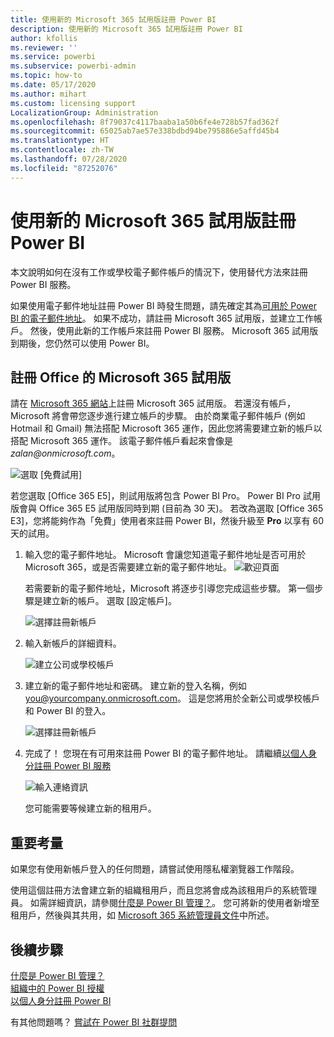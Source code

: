 ```yaml
---
title: 使用新的 Microsoft 365 試用版註冊 Power BI
description: 使用新的 Microsoft 365 試用版註冊 Power BI
author: kfollis
ms.reviewer: ''
ms.service: powerbi
ms.subservice: powerbi-admin
ms.topic: how-to
ms.date: 05/17/2020
ms.author: mihart
ms.custom: licensing support
LocalizationGroup: Administration
ms.openlocfilehash: 8f79037c4117baaba1a50b6fe4e728b57fad362f
ms.sourcegitcommit: 65025ab7ae57e338bdbd94be795886e5affd45b4
ms.translationtype: HT
ms.contentlocale: zh-TW
ms.lasthandoff: 07/28/2020
ms.locfileid: "87252076"
---
```

# <a name="signing-up-for-power-bi-with-a-new-microsoft-365-trial"></a>使用新的 Microsoft 365 試用版註冊 Power BI

本文說明如何在沒有工作或學校電子郵件帳戶的情況下，使用替代方法來註冊 Power BI 服務。

如果使用電子郵件地址註冊 Power BI 時發生問題，請先確定其為[可用於 Power BI 的電子郵件地址](../fundamentals/service-self-service-signup-for-power-bi.md#supported-email-addresses)。 如果不成功，請註冊 Microsoft 365 試用版，並建立工作帳戶。 然後，使用此新的工作帳戶來註冊 Power BI 服務。 Microsoft 365 試用版到期後，您仍然可以使用 Power BI。

## <a name="sign-up-for-a-microsoft-365-trial-of-office"></a>註冊 Office 的 Microsoft 365 試用版

請在 [Microsoft 365 網站](https://www.microsoft.com/microsoft-365/business/compare-more-office-365-for-business-plans)上註冊 Microsoft 365 試用版。 若還沒有帳戶，Microsoft 將會帶您逐步進行建立帳戶的步驟。 由於商業電子郵件帳戶 (例如 Hotmail 和 Gmail) 無法搭配 Microsoft 365 運作，因此您將需要建立新的帳戶以搭配 Microsoft 365 運作。  該電子郵件帳戶看起來會像是 *zalan\@onmicrosoft.com*。

![選取 [免費試用]](media/service-admin-signing-up-for-power-bi-with-a-new-office-365-trial/power-bi-try-free.png)

若您選取 [Office 365 E5]，則試用版將包含 Power BI Pro。 Power BI Pro 試用版會與 Office 365 E5 試用版同時到期 (目前為 30 天)。 若改為選取 [Office 365 E3]，您將能夠作為「免費」使用者來註冊 Power BI，然後升級至 **Pro** 以享有 60 天的試用。 

1. 輸入您的電子郵件地址。 Microsoft 會讓您知道電子郵件地址是否可用於 Microsoft 365，或是否需要建立新的電子郵件地址。  ![歡迎頁面](media/service-admin-signing-up-for-power-bi-with-a-new-office-365-trial/power-bi-setup.png)

    若需要新的電子郵件地址，Microsoft 將逐步引導您完成這些步驟。 第一個步驟是建立新的帳戶。 選取 [設定帳戶]。

    ![選擇註冊新帳戶](media/service-admin-signing-up-for-power-bi-with-a-new-office-365-trial/power-bi-email.png)

2. 輸入新帳戶的詳細資料。

    ![建立公司或學校帳戶](media/service-admin-signing-up-for-power-bi-with-a-new-office-365-trial/power-bi-enter-info.png)

3. 建立新的電子郵件地址和密碼。 建立新的登入名稱，例如 you@yourcompany.onmicrosoft.com。 這是您將用於全新公司或學校帳戶和 Power BI 的登入。

    ![選擇註冊新帳戶](media/service-admin-signing-up-for-power-bi-with-a-new-office-365-trial/power-bi-create-account.png)

4. 完成了！  您現在有可用來註冊 Power BI 的電子郵件地址。 請繼續[以個人身分註冊 Power BI 服務](../service-self-service-signup-for-power-bi.md)

     ![輸入連絡資訊](media/service-admin-signing-up-for-power-bi-with-a-new-office-365-trial/power-bi-thank.png)

    您可能需要等候建立新的租用戶。

## <a name="important-considerations"></a>重要考量

如果您有使用新帳戶登入的任何問題，請嘗試使用隱私權瀏覽器工作階段。

使用這個註冊方法會建立新的組織租用戶，而且您將會成為該租用戶的系統管理員。 如需詳細資訊，請參閱[什麼是 Power BI 管理？](service-admin-administering-power-bi-in-your-organization.md)。 您可將新的使用者新增至租用戶，然後與其共用，如 [Microsoft 365 系統管理員文件](https://support.office.com/article/Add-users-individually-to-Office-365---Admin-Help-1970f7d6-03b5-442f-b385-5880b9c256ec)中所述。

## <a name="next-steps"></a>後續步驟

[什麼是 Power BI 管理？](service-admin-administering-power-bi-in-your-organization.md)  
[組織中的 Power BI 授權](service-admin-licensing-organization.md)  
[以個人身分註冊 Power BI](../fundamentals/service-self-service-signup-for-power-bi.md)

有其他問題嗎？ [嘗試在 Power BI 社群提問](https://community.powerbi.com/)
